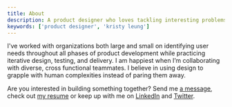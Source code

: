 ```yaml
---
title: About
description: A product designer who loves tackling interesting problems with elegant solutions.
keywords: ['product designer', 'kristy leung']
---
```


<ProjectHeading title='Product designer with a passion for building equitable and purposeful systems' abstract='Currently a product designer at Microsoft' borderBottom />

I've worked with organizations both large and small on identifying user needs throughout all phases of product development while practicing iterative design, testing, and delivery. I am happiest when I’m collaborating with diverse, cross functional teammates. I believe in using design to grapple with human complexities instead of paring them away.

Are you interested in building something together? Send me [a message](mailto:kristy.leung11@gmail.com), check out [my resume](/Kristy-Leung-Product-Designer-Resume.pdf) or keep up with me on [LinkedIn](https://ca.linkedin.com/in/kristyleung) and [Twitter](https://twitter.com/kristyleunggg).
